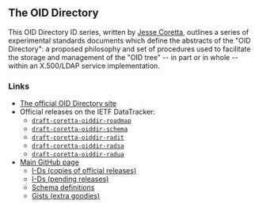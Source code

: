 ## The OID Directory

This OID Directory ID series, written by [Jesse Coretta](mailto:jesse.coretta@icloud.com), outlines a series of experimental standards documents which define the abstracts of the "OID Directory": a proposed philosophy and set of procedures used to facilitate the storage and management of the "OID tree" -- in part or in whole -- within an X.500/LDAP service implementation.

### Links

 - [The official OID Directory site](https://oid.directory)
 - Official releases on the IETF DataTracker:
   - [`draft-coretta-oiddir-roadmap`](https://datatracker.ietf.org/doc/html/draft-coretta-oiddir-roadmap)
   - [`draft-coretta-oiddir-schema`](https://datatracker.ietf.org/doc/html/draft-coretta-oiddir-schema)
   - [`draft-coretta-oiddir-radit`](https://datatracker.ietf.org/doc/html/draft-coretta-oiddir-radit)
   - [`draft-coretta-oiddir-radsa`](https://datatracker.ietf.org/doc/html/draft-coretta-oiddir-radsa)
   - [`draft-coretta-oiddir-radua`](https://datatracker.ietf.org/doc/html/draft-coretta-oiddir-radua)
 - [Main GitHub page](https://github.com/oid-directory)
   - [I-Ds (copies of official releases)](https://github.com/oid-directory/id)
   - [I-Ds (pending releases)](https://github.com/oid-directory/id/tree/next)
   - [Schema definitions](https://github.com/oid-directory/definitions)
   - [Gists (extra goodies)](https://gist.github.com/oid-directory)
